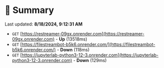 # 📖 Summary
Last updated: **8/18/2024, 9:12:31 AM**

- `GET` [https://restreamer-09gx.onrender.com](https://restreamer-09gx.onrender.com) - **Up** (13518ms)
- `GET` [https://filestreambot-b5k6.onrender.com/](https://filestreambot-b5k6.onrender.com/) - **Down** (118ms)
- `GET` [https://jupyterlab-python3-12-3.onrender.com](https://jupyterlab-python3-12-3.onrender.com) - **Down** (129ms)

